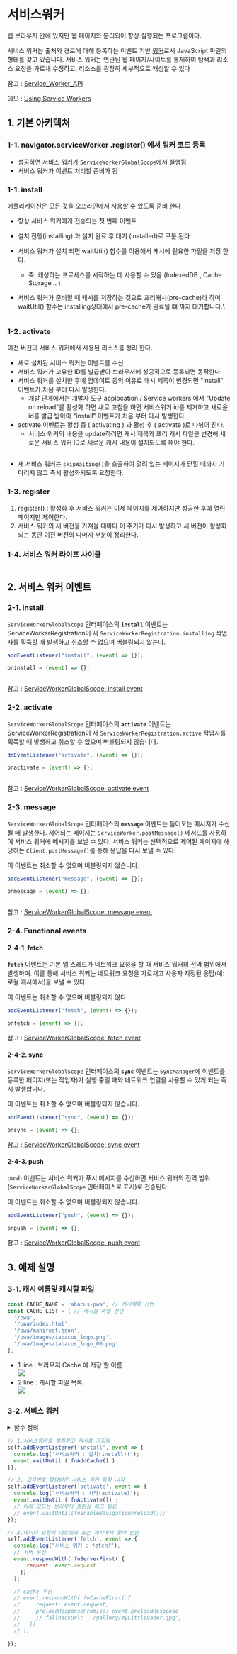 # 서비스워커

웹 브라우저 안에 있지만 웹 페이지와 분리되어 항상 실행되는 프로그램이다.

서비스 워커는 출처와 경로에 대해 등록하는 이벤트 기반 [워커](https://developer.mozilla.org/ko/docs/Web/API/Worker)로서 JavaScript 파일의 형태를 갖고 있습니다. 서비스 워커는 연관된 웹 페이지/사이트를 통제하여 탐색과 리소스 요청을 가로채 수정하고, 리소스를 굉장히 세부적으로 캐싱할 수 있다

참고 : [Service\_Worker\_API ](https://developer.mozilla.org/ko/docs/Web/API/Service\_Worker\_API)&#x20;

데모 : [Using Service Workers](https://developer.mozilla.org/en-US/docs/Web/API/Service\_Worker\_API/Using\_Service\_Workers#basic\_architecture)

## 1. 기본 아키텍처

### 1-1. navigator.serviceWorker .register() 에서 워커 코드 등록

* 성공하면 서비스 워커가 `ServiceWorkerGlobalScope`에서 실행됨
* 서비스 워커가 이벤트 처리할 준비가 됨

### 1-1. install

애플리케이션은 모든 것을 오프라인에서 사용할 수 있도록 준비 한다

* 항상 서비스 워커에게 전송되는 첫 번째 이벤트
* 설치 진행(installing) 과 설치 완료 후 대기 (installed)로 구분 된다.
* 서비스 워커가 설치 되면 waitUtil() 함수를 이용해서 캐시에 필요한 파일을 저장 한다.
  * 즉, 캐싱하는 프로세스를 시작하는 데 사용할 수 있음 (IndexedDB , Cache Storage .. )&#x20;
*   서비스 워커가 준비될 때 캐시를 저장하는 것으로 프리캐시(pre-cache)라 하며 waitUtil() 함수는 installing상태에서 pre-cache가 완료될 떄 까지 대기합니다.\


    <figure><img src="../.gitbook/assets/image (185).png" alt=""><figcaption></figcaption></figure>

### 1-2. activate

이전 버전의 서비스 워커에서 사용된 리소스를 정리 한다.

* 새로 설치된 서비스 워커는 이벤트를 수신
* 서비스 워커가 고유한 ID를 발급받아 브라우저에 성공적으로 등록되면 동작한다.
* 서비스 워커를 설치한 후에 업데이트 등의 이유로 캐시 제목이 변경되면 "install" 이벤트가 처음 부터 다시 발생한다.
  * 개발 단계에서는 개발자 도구 applocation / Service workers 에서 "Update on reload"를 활성화 하면 새로 고침을 하면 서비스워거 id를 제거하고 새로운 id를 발급 받아아  "install" 이벤트가 처음 부터 다시 발생한다.
* activate 이벤트는 활성 중 ( activating ) 과 활성 후 ( activate )로 나뉘어 진다.
  * 서비스 워커의 내용을 update하려면 캐시 제목과 프리 캐시 파일을 변경해 새로운 서비스 워커 ID로 새로운 캐시 내용이 설치되도록 해야 한다.

<figure><img src="../.gitbook/assets/image (186).png" alt=""><figcaption></figcaption></figure>

* 새 서비스 워커는 `skipWaiting()`을 호출하여 열려 있는 페이지가 닫힐 때까지 기다리지 않고 즉시 활성화되도록 요청한다.

### 1-3. register

1. register() : 활성화 후 서비스 워커는 이제 페이지를 제어하지만 성공한 후에 열린 페이지만 제어한다.
2. 서비스 워커의 새 버전을 가져올 때마다 이 주기가 다시 발생하고 새 버전이 활성화되는 동안 이전 버전의 나머지 부분이 정리한다.

### 1-4. 서비스 워커 라이프 사이클

<figure><img src="../.gitbook/assets/image (187).png" alt=""><figcaption></figcaption></figure>

## 2. 서비스 워커 이벤트

### 2-1. install

`ServiceWorkerGlobalScope` 인터페이스의 **`install`** 이벤트는 ServiceWorkerRegistration이 새 `ServiceWorkerRegistration.installing` 작업자를 획득할 때 발생하고 취소할 수 없으며 버블링되지 않는다.

```javascript
addEventListener("install", (event) => {});

oninstall = (event) => {};
```

<figure><img src="../.gitbook/assets/image (188).png" alt=""><figcaption></figcaption></figure>

참고 : [ServiceWorkerGlobalScope: install event](https://developer.mozilla.org/en-US/docs/Web/API/ServiceWorkerGlobalScope/install\_event)

### 2-2. activate

`ServiceWorkerGlobalScope` 인터페이스의 **`activate`** 이벤트는 ServiceWorkerRegistration이 새 `ServiceWorkerRegistration.active` 작업자를 획득할 때 발생하고 취소할 수 없으며 버블링되지 않습니다.

```javascript
ddEventListener("activate", (event) => {});

onactivate = (event) => {};
```

<figure><img src="../.gitbook/assets/image (189).png" alt=""><figcaption></figcaption></figure>

참고 : [ServiceWorkerGlobalScope: activate event](https://developer.mozilla.org/en-US/docs/Web/API/ServiceWorkerGlobalScope/activate\_event)

### 2-3. message

`ServiceWorkerGlobalScope` 인터페이스의 **`message`** 이벤트는 들어오는 메시지가 수신될 때 발생한다. 제어되는 페이지는 `ServiceWorker.postMessage()` 메서드를 사용하여 서비스 워커에 메시지를 보낼 수 있다. 서비스 워커는 선택적으로 제어된 페이지에 해당하는 `Client.postMessage()`를 통해 응답을 다시 보낼 수 있다.

이 이벤트는 취소할 수 없으며 버블링되지 않습니다.

```javascript
addEventListener("message", (event) => {});

onmessage = (event) => {};
```

<figure><img src="../.gitbook/assets/image (190).png" alt=""><figcaption></figcaption></figure>

참고 : [ServiceWorkerGlobalScope: message event](https://developer.mozilla.org/en-US/docs/Web/API/ServiceWorkerGlobalScope/message\_event)

### 2-4. Functional events

#### 2-4-1. fetch

**`fetch`** 이벤트는 기본 앱 스레드가 네트워크 요청을 할 때 서비스 워커의 전역 범위에서 발생하며. 이를 통해 서비스 워커는 네트워크 요청을 가로채고 사용자 지정된 응답(예: 로컬 캐시에서)을 보낼 수 있다.

이 이벤트는 취소할 수 없으며 버블링되지 않다.

```javascript
addEventListener("fetch", (event) => {});

onfetch = (event) => {};
```

참고 : [ServiceWorkerGlobalScope: fetch event](https://developer.mozilla.org/en-US/docs/Web/API/ServiceWorkerGlobalScope/fetch\_event)

#### 2-4-2. sync&#x20;

`ServiceWorkerGlobalScope` 인터페이스의 **`sync`** 이벤트는 `SyncManager`에 이벤트를 등록한 페이지(또는 작업자)가 실행 중일 때와 네트워크 연결을 사용할 수 있게 되는 즉시 발생합니다.

이 이벤트는 취소할 수 없으며 버블링되지 않습니다.

```javascript
addEventListener("sync", (event) => {});

onsync = (event) => {};
```

참고 :[ ServiceWorkerGlobalScope: sync event](https://developer.mozilla.org/en-US/docs/Web/API/ServiceWorkerGlobalScope/sync\_event)

#### 2-4-3. push

push 이벤트는 서비스 워커가 푸시 메시지를 수신하면 서비스 워커의 전역 범위(`ServiceWorkerGlobalScope` 인터페이스로 표시)로 전송된다.

이 이벤트는 취소할 수 없으며 버블링되지 않습니다.

```javascript
addEventListener("push", (event) => {});

onpush = (event) => {};
```

참고 : [ServiceWorkerGlobalScope: push event](https://developer.mozilla.org/en-US/docs/Web/API/ServiceWorkerGlobalScope/push\_event)



## 3. 예제 설명

### 3-1. 캐시 이름및 캐시할 파일

```javascript
const CACHE_NAME = 'abacus-pwa'; // 캐시제목 선언
const CACHE_LIST = [ // 캐시할 파일 선언
  '/pwa',
  '/pwa/index.html',
  '/pwa/manifest.json',
  '/pwa/images/iabacus_logo.png',  
  '/pwa/images/iabacus_logo_00.png'
];
```

* 1 line : 브라우저 Cache 에 저장 할 이름 \
  ![](<../.gitbook/assets/image (180).png>)
* 2 line : 캐시할 파일 목록\
  ![](<../.gitbook/assets/image (181).png>)

### 3-2. 서비스 워커

<details>

<summary>함수 정의</summary>

{% code lineNumbers="true" %}
```javascript
// 서비스 워커 install : 리소스를 cache 에 저장
const fnAddCache = async () => {
  try {
      const cache = await caches.open(CACHE_NAME);
      cache.addAll(CACHE_LIST);
      const skip = self.skipWaiting();
  } catch{
      console.log("error occured while caching...")
  }
};

// cach에서 조회 후 저장 
const fnPutCache = async (request, response) => {
  const cache = await caches.open(CACHE_NAME);
  await cache.put(request, response);
};

// 서비스 워커  activate : 리소스 reload 로 브라우저 호환성 체크 필요 
const fnEnableNavigationPreload = async () => {
  if (self.registration.navigationPreload) {
    // Enable navigation preloads!
    await self.registration.navigationPreload.enable();
  }
};

// 서비스 워커  activate : 리소스 reload 캐시 명 변경 시 update
const fnActivate = async () => {
  const cache_keys = await caches.keys();

  console.log(`cache ::  ${cache_keys}`);

  cache_keys.forEach( key => {
          if (key !== CACHE_NAME) {
              console.log("Service Worker 오래된 cache 삭제!")
              return caches.delete(key)
              
          }
      }
  );

  return Promise.all(cache_keys);
};

const fnCacheMatch = async (request) => {
  return await caches.match(request);
};


const fnPreloadResponseMatch = async (preloadResponsePromise) => {
  const preloadResponse = await preloadResponsePromise;
  if (preloadResponse) {
    console.info('using preload response', preloadResponse);
    putInCache(request, preloadResponse.clone());
    return preloadResponse;
  }
  return preloadResponse;
};

const fnServerFetch = async () => {
  const responseFromNetwork = await fetch(request.clone()); 
  fnPutCache(request, responseFromNetwork.clone());
  return responseFromNetwork;
};


// 데이터 요청에 따른 처리
const fnCacheFirst = async ({request, preloadResponsePromise, fallbackUrl}) => {

  // 캐시 우선 조회
  const responseFromCache = fnCacheMatch(request);
  if (responseFromCache) {
    return responseFromCache;
  }

  // preloaded response 응답
  const preloadResponse = await fnPreloadResponseMatch(preloadResponsePromise);
  if (preloadResponse) { 
    return preloadResponse;
  }

  // 서버 응답
  try {
    return await fnServerFetch(request);
  } catch (error) {
        
    // 서버에 없으면 대신 참조할 정보 
    if (fallbackUrl) {
      const fallbackResponse = await fnCacheMatch(fallbackUrl);
      if (fallbackResponse) {
        return fallbackResponse;
      }
    }
    
    // 최종 오류 
    return new Response('Network error happened', {
      status: 408,
      headers: { 'Content-Type': 'text/plain' },
    });
  }
}

// 데이터 요청에 따른 처리
const fnServerFirst = async ({ request }) => {

  const responseFromServer = await fnServerFetch(request.clone());
  if (responseFromServer) { 
    return responseFromServer;
  };

  // Cache 응답
  const responseFromCache = await fnCacheMatch(request);
  if (responseFromCache) {
    return responseFromCache;
  };

  // 없으면 에러 처리 
  return new Response('Network error happened', {
    status: 408,
    headers: { 'Content-Type': 'text/plain' },
  })
}
```
{% endcode %}



</details>

```javascript
// 1.서비스워커를 설치하고 캐시를 저장함
self.addEventListener('install', event => {
  console.log('서비스워커 : 설치(install)!'); 
  event.waitUntil ( fnAddCache() ) 
});

// 2. 고유번호 할당받은 서비스 워커 동작 시작
self.addEventListener('activate', event => {
  console.log('서비스워커 : 시작(activate)'); 
  event.waitUntil ( fnActivate()) ;
  // 아래 코드는 브라우저 호환성 체크 필요
  // event.waitUntil(fnEnableNavigationPreload());
});

// 3.데이터 요청시 네트워크 또는 캐시에서 찾아 반환 
self.addEventListener('fetch', event => {
  console.log("서비스 워커 : fetch!");
  // 서버 우선 
  event.respondWith( fnServerFirst( {
      request: event.request
    })
  );

  // cache 우선 
  // event.respondWith( fnCacheFirst( {    
  //     request: event.request,
  //     preloadResponsePromise: event.preloadResponse
  //     // fallbackUrl: './gallery/myLittleVader.jpg',
  //   })
  // );

});
```

<figure><img src="../.gitbook/assets/image (46).png" alt=""><figcaption></figcaption></figure>
